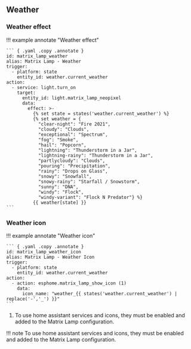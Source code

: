 ## Weather 

### Weather effect

!!! example annotate "Weather effect"

    ``` { .yaml .copy .annotate }
    id: matrix_lamp_weather
    alias: Matrix Lamp - Weather
    trigger:
      - platform: state
        entity_id: weather.current_weather
    action:
      - service: light.turn_on
        target:
          entity_id: light.matrix_lamp_neopixel
          data:
            effect: >-
              {% set state = states('weather.current_weather') %}
              {% set weather = {
                "clear-night": "Fire 2021",
                "cloudy": "Clouds",
                "exceptional": "Spectrum",
                "fog": "Smoke",
                "hail": "Popcorn",
                "lightning": "Thunderstorm in a Jar",
                "lightning-rainy": "Thunderstorm in a Jar",
                "partlycloudy": "Clouds",
                "pouring": "Precipitation",
                "rainy": "Drops on Glass",
                "snowy": "Snowfall",
                "snowy-rainy": "Starfall / Snowstorm",
                "sunny": "DNA",
                "windy": "Flock",
                "windy-variant": "Flock N Predator"} %}
              {{ weather[state] }}
    ```

### Weather icon

!!! example annotate "Weather icon"

    ``` { .yaml .copy .annotate }
    id: matrix_lamp_weather_icon
    alias: Matrix Lamp - Weather Icon
    trigger:
      - platform: state
        entity_id: weather.current_weather
    action:
      - action: esphome.matrix_lamp_show_icon (1)
        data:
          icon_name: "weather_{{ states('weather.current_weather') | replace('-','_') }}"
    ```
1. To use home assistant services and icons, they must be enabled and added to the Matrix Lamp configuration.

!!! note
    To use home assistant services and icons, they must be enabled and added to the Matrix Lamp configuration.
